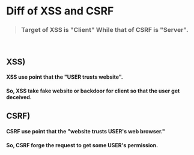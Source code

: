 # Diff of XSS and CSRF

> ### Target of XSS is "Client" While that of CSRF is "Server".

<br>

## XSS)

#### XSS use point that the "USER trusts website".

#### So, XSS take fake website or backdoor for client so that the user get deceived.

## CSRF)

#### CSRF use point that the "website trusts USER's web browser."

#### So, CSRF forge the request to get some USER's permission.

<br>

